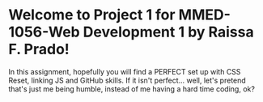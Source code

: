 # Welcome to Project 1 for MMED-1056-Web Development 1 by Raissa F. Prado!
In this assignment, hopefully you will find a PERFECT set up with CSS Reset, linking JS and GitHub skills. If it isn't perfect... well, let's pretend that's just me being humble, instead of me having a hard time coding, ok? 
